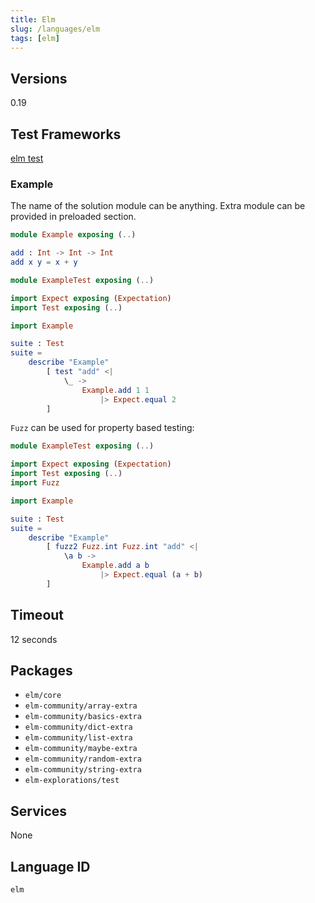 ```yaml
---
title: Elm
slug: /languages/elm
tags: [elm]
---
```



## Versions

0.19

## Test Frameworks

[elm test](https://github.com/elm-explorations/test)

### Example

The name of the solution module can be anything.
Extra module can be provided in preloaded section.

```elm
module Example exposing (..)

add : Int -> Int -> Int
add x y = x + y
```

```elm
module ExampleTest exposing (..)

import Expect exposing (Expectation)
import Test exposing (..)

import Example

suite : Test
suite =
    describe "Example"
        [ test "add" <|
            \_ ->
                Example.add 1 1
                    |> Expect.equal 2
        ]
```

`Fuzz` can be used for property based testing:

```elm
module ExampleTest exposing (..)

import Expect exposing (Expectation)
import Test exposing (..)
import Fuzz

import Example

suite : Test
suite =
    describe "Example"
        [ fuzz2 Fuzz.int Fuzz.int "add" <|
            \a b ->
                Example.add a b
                    |> Expect.equal (a + b)
        ]
```

## Timeout

12 seconds

## Packages

- `elm/core`
- `elm-community/array-extra`
- `elm-community/basics-extra`
- `elm-community/dict-extra`
- `elm-community/list-extra`
- `elm-community/maybe-extra`
- `elm-community/random-extra`
- `elm-community/string-extra`
- `elm-explorations/test`

## Services

None

## Language ID

`elm`
